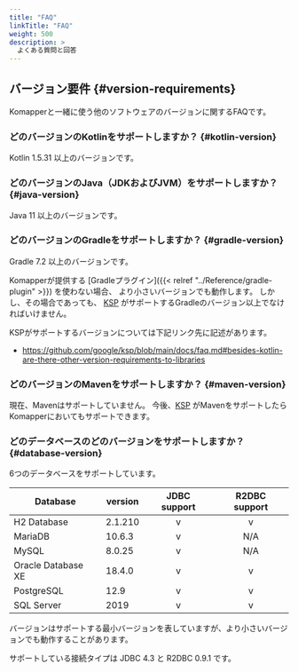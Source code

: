 ```yaml
---
title: "FAQ"
linkTitle: "FAQ"
weight: 500
description: >
  よくある質問と回答
---
```


## バージョン要件 {#version-requirements}

Komapperと一緒に使う他のソフトウェアのバージョンに関するFAQです。

### どのバージョンのKotlinをサポートしますか？ {#kotlin-version}

Kotlin 1.5.31 以上のバージョンです。

### どのバージョンのJava（JDKおよびJVM）をサポートしますか？ {#java-version}

Java 11 以上のバージョンです。

### どのバージョンのGradleをサポートしますか？ {#gradle-version}

Gradle 7.2 以上のバージョンです。

Komapperが提供する [Gradleプラグイン]({{< relref "../Reference/gradle-plugin" >}}) を使わない場合、
より小さいバージョンでも動作します。
しかし、その場合であっても、 [KSP](https://github.com/google/ksp) がサポートするGradleのバージョン以上でなければいけません。

KSPがサポートするバージョンについては下記リンク先に記述があります。

- https://github.com/google/ksp/blob/main/docs/faq.md#besides-kotlin-are-there-other-version-requirements-to-libraries

### どのバージョンのMavenをサポートしますか？ {#maven-version}

現在、Mavenはサポートしていません。
今後、[KSP](https://github.com/google/ksp) がMavenをサポートしたらKomapperにおいてもサポートできます。

### どのデータベースのどのバージョンをサポートしますか？ {#database-version}

6つのデータベースをサポートしています。

| Database           | version | JDBC support | R2DBC support |
|--------------------|---------|:------------:|:-------------:|
| H2 Database        | 2.1.210 |      v       |       v       |
| MariaDB            | 10.6.3  |      v       |      N/A      |
| MySQL              | 8.0.25  |      v       |      N/A      |
| Oracle Database XE | 18.4.0  |      v       |       v       |
| PostgreSQL         | 12.9    |      v       |       v       |
| SQL Server         | 2019    |      v       |       v       |

バージョンはサポートする最小バージョンを表していますが、より小さいバージョンでも動作することがあります。

サポートしている接続タイプは JDBC 4.3 と R2DBC 0.9.1 です。
